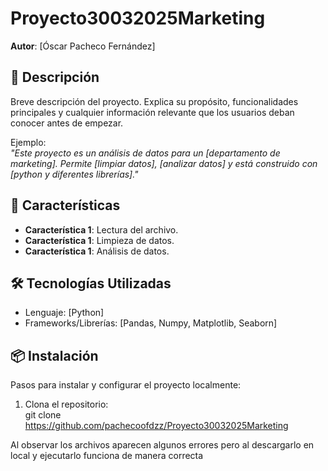 # Proyecto30032025Marketing

**Autor**: [Óscar Pacheco Fernández]  

## 📌 Descripción  
Breve descripción del proyecto. Explica su propósito, funcionalidades principales y cualquier información relevante que los usuarios deban conocer antes de empezar.  

Ejemplo:  
*"Este proyecto es un análisis de datos para un [departamento de marketing]. Permite [limpiar datos], [analizar datos] y está construido con [python y diferentes librerías]."*  

## 🚀 Características  
- **Característica 1**: Lectura del archivo.  
- **Característica 1**: Limpieza de datos.  
- **Característica 1**: Análisis de datos.  

## 🛠️ Tecnologías Utilizadas  
- Lenguaje: [Python]  
- Frameworks/Librerías: [Pandas, Numpy, Matplotlib, Seaborn]  

## 📦 Instalación  
Pasos para instalar y configurar el proyecto localmente:  

1. Clona el repositorio:  
git clone https://github.com/pachecoofdzz/Proyecto30032025Marketing

Al observar los archivos aparecen algunos errores pero al descargarlo en local y ejecutarlo funciona de manera correcta
